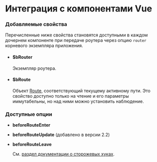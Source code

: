 # Интеграция с компонентами Vue

### Добавляемые свойства

Перечисленные ниже свойства становятся доступными в каждом дочернем компоненте при передаче роутера через опцию `router` корневого экземпляра приложения.

- #### $bRouter

  Экземпляр роутера.

- #### $bRoute

  Объект [Route](route-object.md), соответствующий текущему активному пути. Это свойство доступно только на чтение и его параметры иммутабельны, но над ними можно установить наблюдение.

### Доступные опции

- **beforeRouteEnter**
- **beforeRouteUpdate** (добавлено в версии 2.2)
- **beforeRouteLeave**

  См. [раздел документации о сторожевых хуках](../advanced/navigation-guards.md#указание-хука-для-конкретного-компонента).
